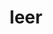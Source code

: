 ---
category: 4-letters
denotation: null
name: leer
reference_link: https://www.etymonline.com/word/leer
root_language: null
root_name: null
title: leer
type: free
word_sums:
- respelling: leer
  sum: 'Leer + '
---